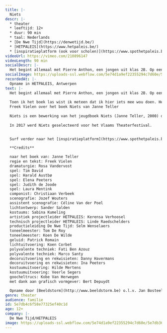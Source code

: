 ```yaml
---
title: |-
  Niets
descr: |-
  * theater
  * leeftijd: 12+
  * duur: 90 min
  * taal: Nederlands
  * [De Nwe Tijd](https://denwetijd.be/)
  * [HETPALEIS](https://www.hetpaleis.be/)‍
  * [inspiratieplatform (ook voor scholen)](https://www.spothetpaleis.be/spot/niets/)
videoUrl: https://vimeo.com/210896147
videoLength: 90 min
socialDescr: |-
  Het begint allemaal met Pierre Anthon, een jongen uit klas 2B. Op een dag staat hij op, pakt zijn tas en zegt kalm: ‘Er bestaat niets van betekenis, dat had ik al lang door. En daarom heeft het geen zin om iets te doen, dat heb ik net begrepen.’ Hij stopt zijn boeken in zijn tas, loopt de klas uit en gaat in een pruimenboom zitten. Zijn klasgenoten pikken dit niet. Ze besluiten hem te laten zien dat hij het fout heeft. In een verlaten loods aan de rand van het dorp beginnen ze een Berg van Betekenis te bouwen. Om beurten moet iemand iets afstaan wat hem of haar dierbaar is. Elk offer heeft een nieuw en groter offer tot gevolg. Wat onschuldig begint, krijgt algauw een dramatische wending ...
socialImage: https://uploads-ssl.webflow.com/5e74d1a9ef22355294c7d60e/5e7db3600aa4ce3646a742fd_hetpaleis%20%26%20De%20Nwe%20Tijd_%20Freek%20Vielen_Niets_web.jpg
recordedAt: |-
  Opname in HETPALEIS, Antwerpen
text: |-
  Het begint allemaal met Pierre Anthon, een jongen uit klas 2B. Op een dag staat hij op, pakt zijn tas en zegt kalm: ‘Er bestaat niets van betekenis, dat had ik al lang door. En daarom heeft het geen zin om iets te doen, dat heb ik net begrepen.’ Hij stopt zijn boeken in zijn tas, loopt de klas uit en gaat in een pruimenboom zitten. Zijn klasgenoten pikken dit niet. Ze besluiten hem te laten zien dat hij het fout heeft. In een verlaten loods aan de rand van het dorp beginnen ze een Berg van Betekenis te bouwen. Om beurten moet iemand iets afstaan wat hem of haar dierbaar is. Elk offer heeft een nieuw en groter offer tot gevolg. Wat onschuldig begint, krijgt algauw een dramatische wending ...
  
  Toen ik het boek las wist ik meteen dat ik hier iets mee wou doen. Het is zo’n extreem boek en zo gruwelijk in zijn onverbiddelijkheid dat ik er door geprikkeld werd. Ik wou er iets tegenover zetten. Net als de klas wou ik direct bewijzen dat er wel zinvolle dingen bestaan. Dat niet alles waardeloos is. En zo begon ik samen met mijn dramaturge Rosa Vandervost en een fantastische cast mijn eigen Berg van Betekenis te maken.
  Freek Vielen over het boek Niets van Janne Teller
  
  Niets is een bewerking van het jeugdboek Niets (Janne Teller, 2000) door auteur en theatermaker Freek Vielen.
  
  In 2017 werd Niets geselecteerd voor het Vlaams Theaterfestival.

  
  Surf verder naar het [inspiratieplatform](https://www.spothetpaleis.be/spot/niets/) van hetpaleis voor meer plezier rond Niets.

  **Credits**

  naar het boek van: Janne Teller
  regie en tekst: Freek Vielen
  dramaturgie: Rosa Vandervost
  spel: Tim David
  spel: Harald Austbø
  spel: Elena Peeters
  spel: Judith de Joode
  spel: Laura Mentink
  componist: Christiaan Verbeek
  scenografie: Jozef Wouters
  assistent scenografie: Céline Van der Poel
  lichtontwerp: Sander Salden
  kostuums: Sabina Kumeling
  artistiek projectleider HETPALEIS: Kerensa Verhoosel
  technisch projectleider HETPALEIS: Linde Raedschelders
  productieleiding De Nwe Tijd: Selm Wenselaers
  toneelmeester: Tom De Roy
  toneelmeester: Koen De Wilde
  geluid: Patrick Romain
  lichtuitvoering: Koen Corbet
  polyvalente techniek: Fati Ben Azouz
  polyvalente techniek: Marco Santy
  decoruitvoering en rekwisieten: Danny Havermans
  decoruitvoering en rekwisieten: Ina Peeters
  kostuumuitvoering: Hilde Mertens
  kostuumuitvoering: Veerle Segers
  goocheltrucs: Kobe Van Herwegen
  met dank aan grafisch vormgever: Bert Depuydt

  Opname door [Beeldstorm](http://www.beeldstorm.be) o.l.v. Jan Bosteels
genre: theater
audience: familie
id: 5e7db4c6f58e77325ef40c1d
age: 12+
company: |-
  De Nwe Tijd/HETPALEIS
image: https://uploads-ssl.webflow.com/5e74d1a9ef22355294c7d60e/5e7db3600aa4ce3646a742fd_hetpaleis%20%26%20De%20Nwe%20Tijd_%20Freek%20Vielen_Niets_web.jpg
---
```

